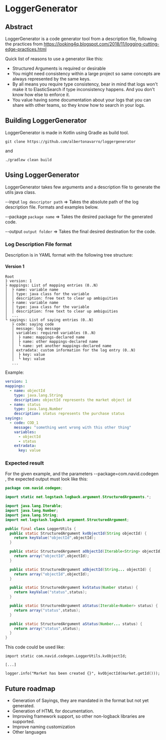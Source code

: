 # LoggerGenerator

## Abstract
LoggerGenerator is a code generator tool from a description file, following the practices from https://looking4q.blogspot.com/2018/11/logging-cutting-edge-practices.html 

Quick list of reasons to use a generator like this:

* Structured Arguments is required or desirable
* You might need consistency within a large project so same concepts are always represented by the same keys.
* By all means you require type consistency, bear in mind that logs won't make it to ElasticSearch if type inconsistency happens. And you don't know how else to enforce it.
* You value having some documentation about your logs that you can share with other teams, so they know how to search in your logs.

## Building LoggerGenerator
LoggerGenerator is made in Kotlin using Gradle as build tool.

`git clone https://github.com/albertonavarro/loggergenerator`

and 

`./gradlew clean build` 

## Using LoggerGenerator

LoggerGenerator takes few arguments and a description file to generate the utils java class.

--input `log descriptor path` => Takes the absolute path of the log description file. Formats and examples below.

--package `package name` => Takes the desired package for the generated code.

--output `output folder` => Takes the final desired destination for the code.

### Log Description File format

Description is in YAML format with the following tree structure:

#### Version 1

```
Root
├ version: 1
├ mappings: List of mapping entries (0..N)
│  ├ name: variable name
│  │ type: java class for the variable
│  │ description: free text to clear up ambiguities
│  ├ name: variable name
│  │ type: java class for the variable
│  │ description: free text to clear up ambiguities
│  ...
└ sayings: List of saying entries (0..N)
   ├ code: saying code
   │ message: log message
   │ variables: required variables (0..N)
   │  ├ name: mappings-declared name
   │  ├ name: other mappings-declared name
   │  └ name: yet another mappings-declared name
   │ extradata: custom information for the log entry (0..N)
   │  ├ key: value
   │  └ key: value
   ...
```
     
Example:

```yaml
version: 1
mappings:
  - name: objectId
    type: java.lang.String
    description: objectId represents the market object id
  - name: status
    type: java.lang.Number
    description: status represents the purchase status
sayings:
  - code: COD_1
    message: "something went wrong with this other thing"
    variables:
      - objectId
      - status
    extradata:
      key: value
```

### Expected result

For the given example, and the parameters --package=com.navid.codegen , the expected output must look like this:

```java
package com.navid.codegen;

import static net.logstash.logback.argument.StructuredArguments.*;

import java.lang.Iterable;
import java.lang.Number;
import java.lang.String;
import net.logstash.logback.argument.StructuredArgument;

public final class LoggerUtils {
  public static StructuredArgument kvObjectId(String objectId) {
    return keyValue("objectId",objectId);
  }

  public static StructuredArgument aObjectId(Iterable<String> objectId) {
    return array("objectId",objectId);
  }

  public static StructuredArgument aObjectId(String... objectId) {
    return array("objectId",objectId);
  }

  public static StructuredArgument kvStatus(Number status) {
    return keyValue("status",status);
  }

  public static StructuredArgument aStatus(Iterable<Number> status) {
    return array("status",status);
  }

  public static StructuredArgument aStatus(Number... status) {
    return array("status",status);
  }
}
```

This code could be used like:

```
import static com.navid.codegen.LoggerUtils.kvObjectId;

[...]

logger.info("Market has been created {}", kvObjectId(market.getId()));
```

## Future roadmap

* Generation of Sayings, they are mandated in the format but not yet generated.
* Generation of HTML for documentation.
* Improving framework support, so other non-logback libraries are supported.
* Improve naming customization
* Other languages
